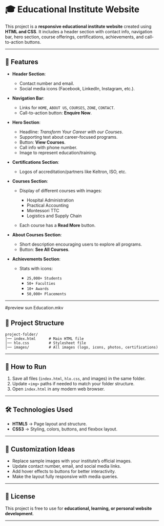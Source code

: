 # 🎓 Educational Institute Website

This project is a **responsive educational institute website** created using **HTML and CSS**. It includes a header section with contact info, navigation bar, hero section, course offerings, certifications, achievements, and call-to-action buttons.

---

## 📌 Features

* **Header Section**:

  * Contact number and email.
  * Social media icons (Facebook, LinkedIn, Instagram, etc.).

* **Navigation Bar**:

  * Links for `HOME`, `ABOUT US`, `COURSES`, `ZONE`, `CONTACT`.
  * Call-to-action button: **Enquire Now**.

* **Hero Section**:

  * Headline: *Transform Your Career with our Courses*.
  * Supporting text about career-focused programs.
  * Button: **View Courses**.
  * Call info with phone number.
  * Image to represent education/training.

* **Certifications Section**:

  * Logos of accreditation/partners like Keltron, ISO, etc.

* **Courses Section**:

  * Display of different courses with images:

    * Hospital Administration
    * Practical Accounting
    * Montessori TTC
    * Logistics and Supply Chain
  * Each course has a **Read More** button.

* **About Courses Section**:

  * Short description encouraging users to explore all programs.
  * Button: **See All Courses**.

* **Achievements Section**:

  * Stats with icons:

    * `25,000+ Students`
    * `50+ Faculties`
    * `10+ Awards`
    * `50,000+ Placements`

---
#preview
sun Education.mkv
## 📂 Project Structure

```
project-folder/
│── index.html      # Main HTML file
│── hlo.css         # Stylesheet file
│── images/         # All images (logo, icons, photos, certifications)
```

---

## 🚀 How to Run

1. Save all files (`index.html`, `hlo.css`, and images) in the same folder.
2. Update `<img>` paths if needed to match your folder structure.
3. Open `index.html` in any modern web browser.

---

## 🛠️ Technologies Used

* **HTML5** → Page layout and structure.
* **CSS3** → Styling, colors, buttons, and flexbox layout.

---

## 🎨 Customization Ideas

* Replace sample images with your institute’s official images.
* Update contact number, email, and social media links.
* Add hover effects to buttons for better interactivity.
* Make the layout fully responsive with media queries.

---

## 📄 License

This project is free to use for **educational, learning, or personal website development**.

---


